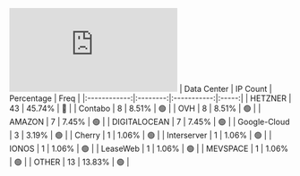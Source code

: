 ![Diagramm](https://github.com/obajay/StateSync-snapshots/blob/main/Projects/Kyve/1/README.md)
| Data Center | IP Count | Percentage | Freq |
|:------------:|:--------:|:-----------:|:-----:|
| HETZNER | 43 | 45.74% | 🔴 |
| Contabo | 8 | 8.51% | 🟢 |
| OVH | 8 | 8.51% | 🟢 |
| AMAZON | 7 | 7.45% | 🟢 |
| DIGITALOCEAN | 7 | 7.45% | 🟢 |
| Google-Cloud | 3 | 3.19% | 🟢 |
| Cherry | 1 | 1.06% | 🟢 |
| Interserver | 1 | 1.06% | 🟢 |
| IONOS | 1 | 1.06% | 🟢 |
| LeaseWeb | 1 | 1.06% | 🟢 |
| MEVSPACE | 1 | 1.06% | 🟢 |
| OTHER | 13 | 13.83% | 🟢 |
